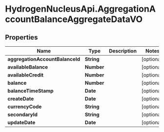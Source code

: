 # HydrogenNucleusApi.AggregationAccountBalanceAggregateDataVO

## Properties
Name | Type | Description | Notes
------------ | ------------- | ------------- | -------------
**aggregationAccountBalanceId** | **String** |  | [optional] 
**availableBalance** | **Number** |  | [optional] 
**availableCredit** | **Number** |  | [optional] 
**balance** | **Number** |  | [optional] 
**balanceTimeStamp** | **Date** |  | [optional] 
**createDate** | **Date** |  | [optional] 
**currencyCode** | **String** |  | [optional] 
**secondaryId** | **String** |  | [optional] 
**updateDate** | **Date** |  | [optional] 


